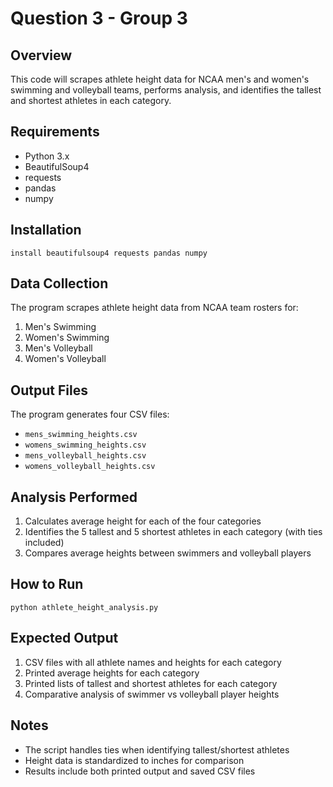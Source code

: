 # Question 3 - Group 3

## Overview
This code will scrapes athlete height data for NCAA men's and women's swimming and volleyball teams, performs  analysis, and identifies the tallest and shortest athletes in each category.

## Requirements
- Python 3.x
- BeautifulSoup4
- requests
- pandas
- numpy

## Installation
`install beautifulsoup4 requests pandas numpy`


## Data Collection
The program scrapes athlete height data from NCAA team rosters for:
1. Men's Swimming
2. Women's Swimming
3. Men's Volleyball
4. Women's Volleyball

## Output Files
The program generates four CSV files:
- `mens_swimming_heights.csv`
- `womens_swimming_heights.csv`
- `mens_volleyball_heights.csv`
- `womens_volleyball_heights.csv`

## Analysis Performed
1. Calculates average height for each of the four categories
2. Identifies the 5 tallest and 5 shortest athletes in each category (with ties included)
3. Compares average heights between swimmers and volleyball players

## How to Run

`python athlete_height_analysis.py`

## Expected Output
1. CSV files with all athlete names and heights for each category
2. Printed average heights for each category
3. Printed lists of tallest and shortest athletes for each category
4. Comparative analysis of swimmer vs volleyball player heights

## Notes
- The script handles ties when identifying tallest/shortest athletes
- Height data is standardized to inches for comparison
- Results include both printed output and saved CSV files
